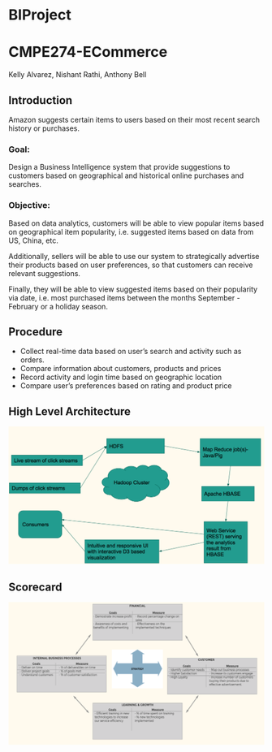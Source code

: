 # BIProject

# CMPE274-ECommerce


Kelly Alvarez, Nishant Rathi, Anthony Bell


## Introduction
Amazon suggests certain items to users based on their most recent search history or purchases.

### **Goal:** 
Design a Business Intelligence system that provide suggestions to customers based on geographical and historical online purchases and searches.

### **Objective:** 
Based on data analytics, customers will be able to view popular items based on geographical item popularity, i.e. suggested items based on data from US, China, etc.

Additionally, sellers will be able to use our system to strategically advertise their products based on user preferences, so that customers can receive relevant suggestions.   

Finally, they will be able to view suggested items based on their popularity via date, i.e. most purchased items between the months September - February or a holiday season.


## Procedure

- Collect real-time data based on user’s search and activity such as orders. 
- Compare information about customers, products and prices
- Record activity and login time based on geographic location
- Compare user’s preferences based on rating and product price


## High Level Architecture
![picture alt](Site/images/architecture.png)


## Scorecard
![picture alt](Site/images/scorecard.png)
